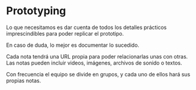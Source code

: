 # Prototyping

Lo que necesitamos es dar cuenta de todos los detalles prácticos imprescindibles para poder replicar el prototipo.

En caso de duda, lo mejor es documentar lo sucedido.

Cada nota tendrá una URL propia para poder relacionarlas unas con otras. Las notas pueden incluir videos, imágenes, archivos de sonido o textos.

Con frecuencia el equipo se divide en grupos, y cada uno de ellos hará sus propias notas.
